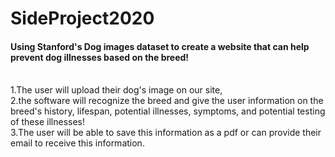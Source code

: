 # SideProject2020
#### Using Stanford's Dog images dataset to create a website that can help prevent dog illnesses based on the breed! 
<br />
1.The user will upload their dog's image on our site, 
<br />
2.the software will recognize the breed and give the user information on the breed's history, lifespan, potential illnesses, symptoms, and potential testing of these illnesses!
<br />
3.The user will be able to save this information as a pdf or can provide their email to receive this information. 
